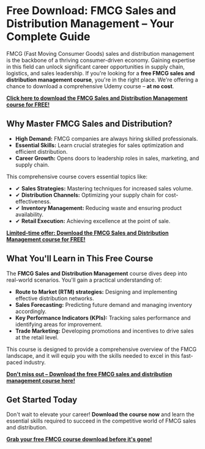 # Free Download: FMCG Sales and Distribution Management – Your Complete Guide

FMCG (Fast Moving Consumer Goods) sales and distribution management is the backbone of a thriving consumer-driven economy. Gaining expertise in this field can unlock significant career opportunities in supply chain, logistics, and sales leadership. If you're looking for a **free FMCG sales and distribution management course**, you're in the right place. We're offering a chance to download a comprehensive Udemy course – **at no cost**.

[**Click here to download the FMCG Sales and Distribution Management course for FREE!**](https://udemywork.com/fmcg-sales-and-distribution-management)

## Why Master FMCG Sales and Distribution?

*   **High Demand:** FMCG companies are always hiring skilled professionals.
*   **Essential Skills:** Learn crucial strategies for sales optimization and efficient distribution.
*   **Career Growth:** Opens doors to leadership roles in sales, marketing, and supply chain.

This comprehensive course covers essential topics like:

*   ✔ **Sales Strategies:** Mastering techniques for increased sales volume.
*   ✔ **Distribution Channels:** Optimizing your supply chain for cost-effectiveness.
*   ✔ **Inventory Management:** Reducing waste and ensuring product availability.
*   ✔ **Retail Execution:** Achieving excellence at the point of sale.

[**Limited-time offer: Download the FMCG Sales and Distribution Management course for FREE!**](https://udemywork.com/fmcg-sales-and-distribution-management)

## What You'll Learn in This Free Course

The **FMCG Sales and Distribution Management** course dives deep into real-world scenarios. You'll gain a practical understanding of:

*   **Route to Market (RTM) strategies:** Designing and implementing effective distribution networks.
*   **Sales Forecasting:** Predicting future demand and managing inventory accordingly.
*   **Key Performance Indicators (KPIs):** Tracking sales performance and identifying areas for improvement.
*   **Trade Marketing:** Developing promotions and incentives to drive sales at the retail level.

This course is designed to provide a comprehensive overview of the FMCG landscape, and it will equip you with the skills needed to excel in this fast-paced industry.

[**Don't miss out – Download the free FMCG sales and distribution management course here!**](https://udemywork.com/fmcg-sales-and-distribution-management)

## Get Started Today

Don't wait to elevate your career! **Download the course now** and learn the essential skills required to succeed in the competitive world of FMCG sales and distribution.

[**Grab your free FMCG course download before it's gone!**](https://udemywork.com/fmcg-sales-and-distribution-management)
